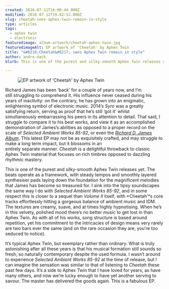 ```yaml
---
created: 2016-07-11T16:00:44.000Z
modified: 2016-07-12T19:42:53.000Z
slug: cheetah-sees-aphex-twin-remain-in-style
type: articles
tags:
  - aphex twin
  - electronic
featuredimage: album-artwork/cheetah-aphex-twin.jpg
featuredimageAlt: EP artwork of 'Cheetah' by Aphex Twin
title: "&#8216;Cheetah&#8217; sees Aphex Twin remain in style"
author: andre-dack
blurb: This is one of the purest and silky-smooth Aphex Twin releases yet, with steady tempos and smoothly layered synthesiser pads laying down the foundation

---
```


<figure class="wide">
  <img src="album-artwork/cheetah-aphex-twin.jpg" alt="EP artwork of 'Cheetah' by Aphex Twin" />
  <figcaption></figcaption>
</figure>

Richard James has been ‘back’ for a couple of years now, and I’m still struggling to comprehend it. His influence never ceased during his years of inactivity: on the contrary, he has grown into an enigmatic, enlightening symbol of electronic music. 2014’s *Syro* was a greatly satisfying return, serving as proof that he’s still ‘got it’ whilst simultaneously embarrassing his peers in its attention to detail. That said, I struggle to compare it to his best works, and view it as an accomplished demonstration of James’s abilities as opposed to a proper record on the scale of *Selected Ambient Works 85-92*, or even the [*Richard D. James Album*](/reviews/aphex-twin-richard-d-james-album/). This latest EP may not be as exquisitely crafted, and may struggle to make a long term impact, but it blossoms in an entirely separate manner. *Cheetah* is a delightful throwback to classic Aphex Twin material that focuses on rich timbres opposed to dazzling rhythmic mastery.

This is one of the purest and silky-smooth Aphex Twin releases yet. The beats operate as a framework, with steady tempos and smoothly layered synthesiser pads laying down the foundation for the magnificent melodies that James has become so treasured for. I sink into the tipsy soundscapes the same way I do with *Selected Ambient Works 85-92*, and in some respect this is closer to a sequel than *Volume II* itself, with *Cheetah’*s core tracks effortlessly hitting a gorgeous balance of ambient music and IDM. The textures are creamy, suave, and at times highly hypnotising. When he’s in this velvety, polished mood there’s no better music to get lost in than Aphex Twin. As with all of his works, song structure is based around repetition, yet his commitment to the intricacies of design means very rarely are two bars ever the same (and on the rare occasion they are, you’re too seduced to notice).

It’s typical Aphex Twin, but exemplary rather than ordinary. What is truly astonishing after all these years is that his musical formation still sounds so fresh, so naturally contemporary despite the used formula. I wasn’t around to experience *Selected Ambient Works 85-92* at the time of release, but I can imagine the sensation was similar to that of listening to *Cheetah* these past few days. It’s a side to Aphex Twin that I have loved for years, as have many others, and now we’re lucky enough to have yet another serving to savour. The master has delivered the goods again. This is a fabulous EP.